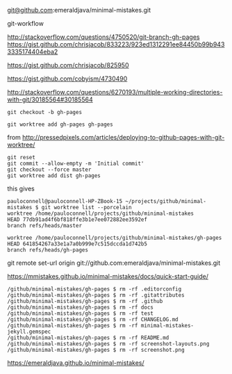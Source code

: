 
git@github.com:emeraldjava/minimal-mistakes.git


git-workflow

http://stackoverflow.com/questions/4750520/git-branch-gh-pages
https://gist.github.com/chrisjacob/833223/923ed1312291ee84450b99b9433335174404eba2

https://gist.github.com/chrisjacob/825950

https://gist.github.com/cobyism/4730490

http://stackoverflow.com/questions/6270193/multiple-working-directories-with-git/30185564#30185564


```
git checkout -b gh-pages

git worktree add gh-pages gh-pages
```

from http://pressedpixels.com/articles/deploying-to-github-pages-with-git-worktree/

```
git reset
git commit --allow-empty -m 'Initial commit'
git checkout --force master
git worktree add dist gh-pages
```

this gives

```
pauloconnell@pauloconnell-HP-ZBook-15 ~/projects/github/minimal-mistakes $ git worktree list --porcelain
worktree /home/pauloconnell/projects/github/minimal-mistakes
HEAD 77db91ad4f6bf818ffe3b1e7ee072882ee3592ef
branch refs/heads/master

worktree /home/pauloconnell/projects/github/minimal-mistakes/gh-pages
HEAD 641854267a33e1a7a0b999e7c515dccda1d742b5
branch refs/heads/gh-pages
```

git remote set-url origin git://github.com:emeraldjava/minimal-mistakes.git

https://mmistakes.github.io/minimal-mistakes/docs/quick-start-guide/

```
/github/minimal-mistakes/gh-pages $ rm -rf .editorconfig 
/github/minimal-mistakes/gh-pages $ rm -rf .gitattributes 
/github/minimal-mistakes/gh-pages $ rm -rf .github
/github/minimal-mistakes/gh-pages $ rm -rf docs
/github/minimal-mistakes/gh-pages $ rm -rf test
/github/minimal-mistakes/gh-pages $ rm -rf CHANGELOG.md 
/github/minimal-mistakes/gh-pages $ rm -rf minimal-mistakes-jekyll.gemspec 
/github/minimal-mistakes/gh-pages $ rm -rf README.md 
/github/minimal-mistakes/gh-pages $ rm -rf screenshot-layouts.png 
/github/minimal-mistakes/gh-pages $ rm -rf screenshot.png 
```

https://emeraldjava.github.io/minimal-mistakes/